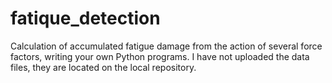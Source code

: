 # fatique_detection
Calculation of accumulated fatigue damage from the action of several force factors, writing your own Python programs.
I have not uploaded the data files, they are located on the local repository.
